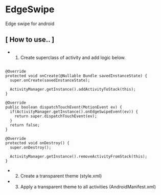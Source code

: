 # EdgeSwipe
Edge swipe for android



## [ How to use.. ] 
* 1. Create superclass of activity and add logic below.

<pre><code>
@Override
protected void onCreate(@Nullable Bundle savedInstanceState) {
  super.onCreate(savedInstanceState);
  
  ActivityManager.getInstance().addActivityToStack(this);
}

@Override
public boolean dispatchTouchEvent(MotionEvent ev) {
  if(ActivityManager.getInstance().onEdgeSwipeEvent(ev)) {       
    return super.dispatchTouchEvent(ev);   
  }   
  return false;
}

@Override
protected void onDestroy() {
  super.onDestroy();
  
  ActivityManager.getInstance().removeActivityFromStack(this);
}
</code></pre>

* 2. Create a transparent theme (style.xml)


* 3. Apply a transparent theme to all activities (AndroidManifest.xml)




